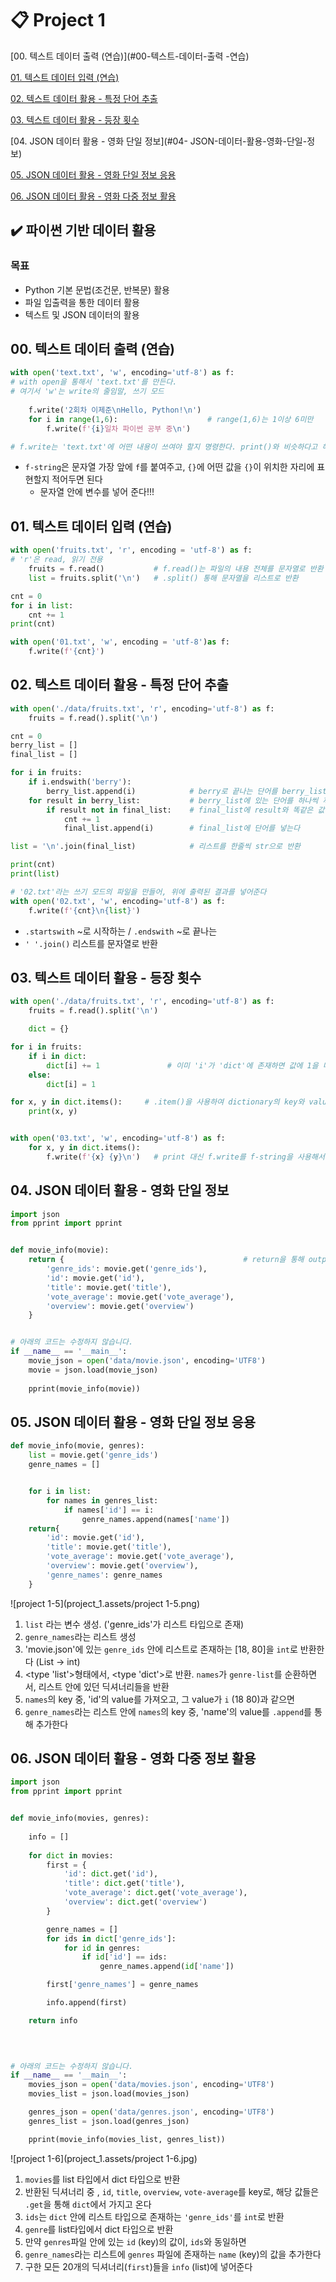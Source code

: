 # 📋 Project 1

[00. 텍스트 데이터 출력 (연습)](#00-텍스트-데이터-출력 -연습)

[01. 텍스트 데이터 입력 (연습)](#01-텍스트-데이터-입력-연습)

[02. 텍스트 데이터 활용 - 특정 단어 추출](02-텍스트-데이터-활용-특정-단어-추출)

[03. 텍스트 데이터 활용 - 등장 횟수](#03-텍스트-데이터-활용-등장-횟수)

[04. JSON 데이터 활용 - 영화 단일 정보](#04- JSON-데이터-활용-영화-단일-정보)

[05. JSON 데이터 활용 - 영화 단일 정보 응용](#05-JSON-데이터-활용-영화-단일-정보-응용)

[06. JSON 데이터 활용 - 영화 다중 정보 활용](#06-JSON-데이터-활용-영화-다중-정보-활용)



## ✔️ 파이썬 기반 데이터 활용

### 목표

- Python 기본 문법(조건문, 반복문) 활용
- 파일 입출력을 통한 데이터 활용
- 텍스트 및 JSON 데이터의 활용



## 00. 텍스트 데이터 출력 (연습)

```python
with open('text.txt', 'w', encoding='utf-8') as f:
# with open을 통해서 'text.txt'를 만든다. 
# 여기서 'w'는 write의 줄임말, 쓰기 모드
    
    f.write('2회차 이제준\nHello, Python!\n')
    for i in range(1,6):					# range(1,6)는 1이상 6미만
        f.write(f'{i}일차 파이썬 공부 중\n')

# f.write는 'text.txt'에 어떤 내용이 쓰여야 할지 명령한다. print()와 비슷하다고 해야하나
```

- `f-string`은 문자열 가장 앞에 `f`를 붙여주고, `{}`에 어떤 값을 `{}`이 위치한 자리에 표현할지 적어두면 된다
  - 문자열 안에 변수를 넣어 준다!!!



## 01. 텍스트 데이터 입력 (연습)

```python
with open('fruits.txt', 'r', encoding = 'utf-8') as f:
# 'r'은 read, 읽기 전용
	fruits = f.read()			# f.read()는 파일의 내용 전체를 문자열로 반환
	list = fruits.split('\n')	# .split() 통해 문자열을 리스트로 반환

cnt = 0
for i in list:
    cnt += 1
print(cnt)

with open('01.txt', 'w', encoding = 'utf-8')as f:
    f.write(f'{cnt}')
```





## 02. 텍스트 데이터 활용 - 특정 단어 추출

```python
with open('./data/fruits.txt', 'r', encoding='utf-8') as f:
    fruits = f.read().split('\n')

cnt = 0
berry_list = []
final_list = []

for i in fruits:
    if i.endswith('berry'):
        berry_list.append(i)            # berry로 끝나는 단어를 berry_list에 추가한다
    for result in berry_list:           # berry_list에 있는 단어를 하나씩 꺼냄
        if result not in final_list:    # final_list에 result와 똑같은 값이 없으면,
            cnt += 1
            final_list.append(i)        # final_list에 단어를 넣는다

list = '\n'.join(final_list)			# 리스트를 한줄씩 str으로 반환

print(cnt)
print(list)

# '02.txt'라는 쓰기 모드의 파일을 만들어, 위에 출력된 결과를 넣어준다
with open('02.txt', 'w', encoding='utf-8') as f:
    f.write(f'{cnt}\n{list}')
```

- `.startswith` ~로 시작하는 / `.endswith` ~로 끝나는
- `' '.join()` 리스트를 문자열로 반환



## 03. 텍스트 데이터 활용 - 등장 횟수

```python
with open('./data/fruits.txt', 'r', encoding='utf-8') as f:
    fruits = f.read().split('\n')

    dict = {}

for i in fruits:
    if i in dict:
        dict[i] += 1               # 이미 'i'가 'dict'에 존재하면 값에 1을 더해준다
    else:
        dict[i] = 1

for x, y in dict.items():     # .item()을 사용하여 dictionary의 key와 value를 출력할 수 있다
    print(x, y)


with open('03.txt', 'w', encoding='utf-8') as f:
    for x, y in dict.items():    
        f.write(f'{x} {y}\n')   # print 대신 f.write를 f-string을 사용해서 문자열 안에 변수를 넣어 준다
```





## 04. JSON 데이터 활용 - 영화 단일 정보

```python
import json
from pprint import pprint


def movie_info(movie):
    return {                                        # return을 통해 output을 정한다
        'genre_ids': movie.get('genre_ids'),
        'id': movie.get('id'),
        'title': movie.get('title'),
        'vote_average': movie.get('vote_average'),
        'overview': movie.get('overview')
    }


# 아래의 코드는 수정하지 않습니다.
if __name__ == '__main__':
    movie_json = open('data/movie.json', encoding='UTF8')
    movie = json.load(movie_json)
    
    pprint(movie_info(movie))
```





## 05. JSON 데이터 활용 - 영화 단일 정보 응용

```python
def movie_info(movie, genres):
    list = movie.get('genre_ids')       
    genre_names = []                    


    for i in list:                     
        for names in genres_list:    
            if names['id'] == i:        
                genre_names.append(names['name'])   
    return{
        'id': movie.get('id'),
        'title': movie.get('title'),
        'vote_average': movie.get('vote_average'),
        'overview': movie.get('overview'),
        'genre_names': genre_names
    }
```

![project 1-5](project_1.assets/project 1-5.png)

1. `list` 라는 변수 생성. ('genre_ids'가 리스트 타입으로 존재)
2. `genre_names`라는 리스트 생성
3. 'movie.json'에 있는 `genre_ids` 안에 리스트로 존재하는 [18, 80]을 `int`로 반환한다 (List → int)
4. <type 'list'>형태에서, <type 'dict'>로 반환. `names`가 `genre-list`를 순환하면서, 리스트 안에 있던 딕셔너리들을 반환
5. `names`의 key 중, 'id'의 value를 가져오고, 그 value가 `i` (18 80)과 같으면
6. `genre_names`라는 리스트 안에 `names`의 key 중, 'name'의 value를 `.append`를 통해 추가한다



## 06. JSON 데이터 활용 - 영화 다중 정보 활용

```python
import json
from pprint import pprint


def movie_info(movies, genres):
    
    info = []
    
    for dict in movies:
        first = {
            'id': dict.get('id'),
            'title': dict.get('title'),
            'vote_average': dict.get('vote_average'),
            'overview': dict.get('overview')
        }

        genre_names = []
        for ids in dict['genre_ids']:
            for id in genres:
                if id['id'] == ids:
                    genre_names.append(id['name'])

        first['genre_names'] = genre_names              

        info.append(first)

    return info
    


        
# 아래의 코드는 수정하지 않습니다.
if __name__ == '__main__':
    movies_json = open('data/movies.json', encoding='UTF8')
    movies_list = json.load(movies_json)

    genres_json = open('data/genres.json', encoding='UTF8')
    genres_list = json.load(genres_json)

    pprint(movie_info(movies_list, genres_list))
```

![project 1-6](project_1.assets/project 1-6.jpg)

1. `movies`를 list 타입에서 dict 타입으로 반환
2. 반환된 딕셔너리 중 , `id`, `title`, `overview`, `vote-average`를 key로, 해당 값들은 `.get`을 통해 `dict`에서 가지고 온다
3. `ids`는 `dict` 안에 리스트 타입으로 존재하는 `'genre_ids'`를 `int`로 반환
4. `genre`를 list타입에서 dict 타입으로 반환
5. 만약 `genres`파일 안에 있는 `id` (key)의 값이, `ids`와 동일하면
6. `genre_names`라는 리스트에 `genres` 파일에 존재하는 `name` (key)의 값을 추가한다
7. 구한 모든 20개의 딕셔너리(`first`)들을 `info` (list)에 넣어준다
